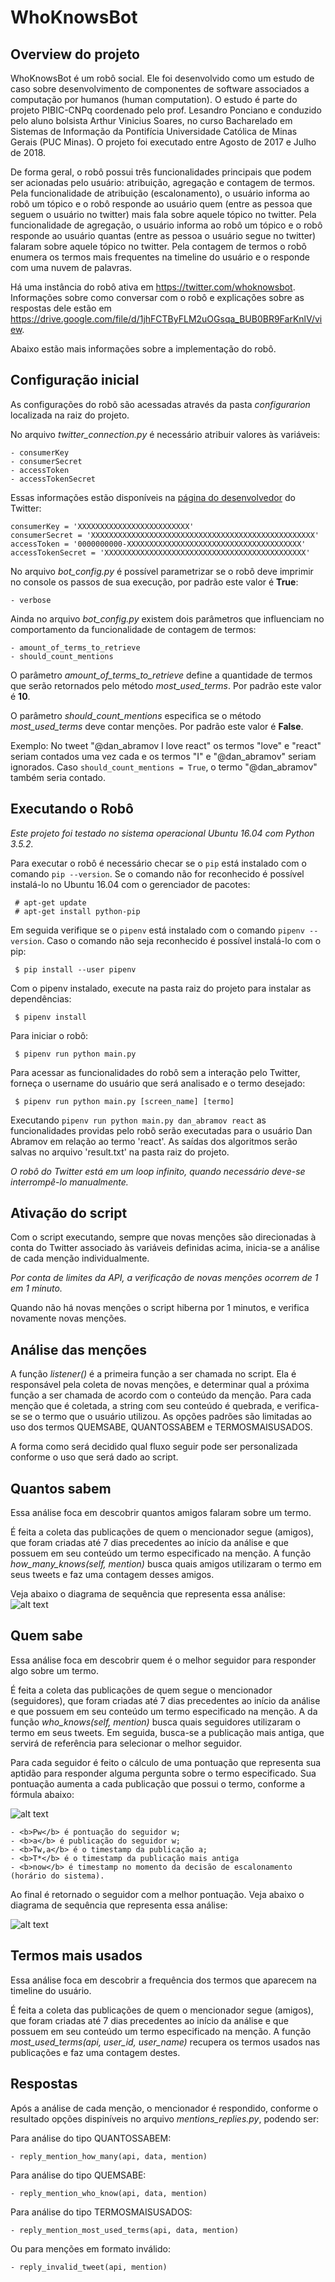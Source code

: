 # WhoKnowsBot


## Overview do projeto
WhoKnowsBot é um robô social. Ele  foi desenvolvido como um estudo de caso sobre desenvolvimento de componentes de software associados a computação por humanos (human computation). O estudo é parte do projeto PIBIC-CNPq coordenado pelo prof. Lesandro Ponciano e conduzido pelo aluno bolsista Arthur Vinicius Soares, no curso Bacharelado em Sistemas de Informação da Pontifícia Universidade Católica de Minas Gerais (PUC Minas). O projeto foi executado entre Agosto de 2017 e Julho de 2018.

De forma geral, o robô possui três funcionalidades principais que podem ser acionadas pelo usuário: atribuição, agregação e contagem de termos. Pela funcionalidade de atribuição (escalonamento), o usuário informa ao robô um tópico e o robô responde ao usuário quem (entre as pessoa que seguem o usuário no twitter) mais fala sobre aquele tópico no twitter. Pela funcionalidade de agregação, o usuário informa ao robô um tópico e o robô responde ao usuário quantas (entre as pessoa o usuário segue no twitter) falaram sobre aquele tópico no twitter. Pela contagem de termos o robô enumera os termos mais frequentes na timeline do usuário e o responde com uma nuvem de palavras.

Há uma instância do robô ativa em https://twitter.com/whoknowsbot. Informações sobre como conversar com o robô e explicações sobre as respostas dele estão em https://drive.google.com/file/d/1jhFCTByFLM2uOGsqa_BUB0BR9FarKnlV/view.

Abaixo estão mais informações sobre a implementação do robô.


## Configuração inicial
As configurações do robô são acessadas através da pasta _configurarion_ localizada na raiz do projeto.

No arquivo _twitter_connection.py_ é necessário atribuir valores às variáveis:

    - consumerKey
    - consumerSecret
    - accessToken
    - accessTokenSecret

Essas informações estão disponíveis na [página do desenvolvedor](https://apps.twitter.com) do Twitter:

    consumerKey = 'XXXXXXXXXXXXXXXXXXXXXXXXX'
    consumerSecret = 'XXXXXXXXXXXXXXXXXXXXXXXXXXXXXXXXXXXXXXXXXXXXXXXXXX'
    accessToken = '0000000000-XXXXXXXXXXXXXXXXXXXXXXXXXXXXXXXXXXXXXXX'
    accessTokenSecret = 'XXXXXXXXXXXXXXXXXXXXXXXXXXXXXXXXXXXXXXXXXXXXX'

No arquivo _bot_config.py_ é possível parametrizar se o robô deve imprimir no console os passos de sua execução, por padrão este valor é **True**:

    - verbose

Ainda no arquivo _bot_config.py_ existem dois parâmetros que influenciam no comportamento da funcionalidade de contagem de termos:

    - amount_of_terms_to_retrieve
    - should_count_mentions

O parâmetro _amount_of_terms_to_retrieve_ define a quantidade de termos que serão retornados pelo método _most_used_terms_. Por padrão este valor é **10**.

O parâmetro _should_count_mentions_ especifica se o método _most_used_terms_ deve contar menções. Por padrão este valor é **False**. 

Exemplo: No tweet "@dan_abramov I love react" os termos "love" e "react" seriam contados uma vez cada e os termos "I" e "@dan_abramov" seriam ignorados. Caso `should_count_mentions = True`, o termo "@dan_abramov" também seria contado.


## Executando o Robô
_Este projeto foi testado no sistema operacional Ubuntu 16.04 com Python 3.5.2._ 

Para executar o robô é necessário checar se o `pip` está instalado com o comando `pip --version`. Se o comando não for reconhecido é possível instalá-lo no Ubuntu 16.04 com o gerenciador de pacotes:

     # apt-get update
     # apt-get install python-pip

Em seguida verifique se o `pipenv` está instalado com o comando `pipenv --version`. Caso o comando não seja reconhecido é possível instalá-lo com o pip:

     $ pip install --user pipenv

Com o pipenv instalado, execute na pasta raiz do projeto para instalar as dependências:

     $ pipenv install

Para iniciar o robô:

     $ pipenv run python main.py

Para acessar as funcionalidades do robô sem a interação pelo Twitter, forneça o username do usuário que será analisado e o termo desejado:

     $ pipenv run python main.py [screen_name] [termo]

Executando `pipenv run python main.py dan_abramov react` as funcionalidades providas pelo robô serão executadas para o usuário Dan Abramov em relação ao termo 'react'. As saídas dos algoritmos serão salvas no arquivo 'result.txt' na pasta raiz do projeto.

_O robô do Twitter está em um loop infinito, quando necessário deve-se interrompê-lo manualmente._


 ## Ativação do script
Com o script executando, sempre que novas menções são direcionadas à conta do Twitter associado às variáveis definidas acima, inicia-se a análise de cada menção individualmente.

_Por conta de limites da API, a verificação de novas menções ocorrem de 1 em 1 minuto._

Quando não há novas menções o script hiberna por 1 minutos, e verifica novamente novas menções.


## Análise das menções
A função _listener()_ é a primeira função a ser chamada no script. Ela é responsável pela coleta de novas menções, e determinar qual a próxima função a ser chamada de acordo com o conteúdo da menção. Para cada menção que é coletada, a string com seu conteúdo é quebrada, e verifica-se se o termo que o usuário utilizou. As opções padrões são limitadas ao uso dos termos QUEMSABE, QUANTOSSABEM e TERMOSMAISUSADOS.

A forma como será decidido qual fluxo seguir pode ser personalizada conforme o uso que será dado ao script.


 ## Quantos sabem
Essa análise foca em descobrir quantos amigos falaram sobre um termo.

É feita a coleta das publicações de quem o mencionador segue (amigos), que foram criadas até 7 dias precedentes ao início da análise e que possuem em seu conteúdo um termo especificado na menção. A função _how_many_knows(self, mention)_ busca quais amigos utilizaram o termo em seus tweets e faz uma contagem desses amigos.

Veja abaixo o diagrama de sequência que representa essa análise:
![alt text](https://preview.ibb.co/mvy4So/image1.jpg "Diagrama de Sequência - Quantos sabem")


 ## Quem sabe
Essa análise foca em descobrir quem é o melhor seguidor para responder algo sobre um termo.

É feita a coleta das publicações de quem segue o mencionador (seguidores), que foram criadas até 7 dias precedentes ao início da análise e que possuem em seu conteúdo um termo especificado na menção. A da função _who_knows(self, mention)_ busca quais seguidores utilizaram o termo em seus tweets. Em seguida, busca-se a publicação mais antiga, que servirá de referência para selecionar o melhor seguidor.

Para cada seguidor é feito o cálculo de uma pontuação que representa sua aptidão para responder alguma pergunta sobre o termo especificado. Sua pontuação aumenta a cada publicação que possui o termo, conforme a fórmula abaixo:

![alt text](https://preview.ibb.co/cRjaHo/image4.png "Fórmula - Quem sabe")

    - <b>Pw</b> é pontuação do seguidor w; 
    - <b>a</b> é publicação do seguidor w;  
    - <b>Tw,a</b> é o timestamp da publicação a; 
    - <b>T*</b> é o timestamp da publicação mais antiga
    - <b>now</b> é timestamp no momento da decisão de escalonamento (horário do sistema).

Ao final é retornado o seguidor com a melhor pontuação.
Veja abaixo o diagrama de sequência que representa essa análise:

![alt text](https://preview.ibb.co/dGL17o/image3.jpg "Diagrama de Sequência - Quem sabe")


## Termos mais usados
Essa análise foca em descobrir a frequência dos termos que aparecem na timeline do usuário.

É feita a coleta das publicações de quem o mencionador segue (amigos), que foram criadas até 7 dias precedentes ao início da análise e que possuem em seu conteúdo um termo especificado na menção. A função _most_used_terms(api, user_id, user_name)_ recupera os termos usados nas publicações e faz uma contagem destes.


## Respostas
Após a análise de cada menção, o mencionador é respondido, conforme o resultado opções dispiníveis no arquivo _mentions_replies.py_, podendo ser:

Para análise do tipo QUANTOSSABEM:

    - reply_mention_how_many(api, data, mention)

Para análise do tipo QUEMSABE:

    - reply_mention_who_know(api, data, mention)

Para análise do tipo TERMOSMAISUSADOS:

    - reply_mention_most_used_terms(api, data, mention)

Ou para menções em formato inválido:

    - reply_invalid_tweet(api, mention)
